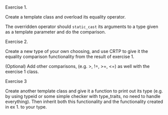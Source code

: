 Exercise 1.

Create a template class and overload its equality operator.

The overridden operator should `static_cast` its arguments to a type given as a 
template parameter and do the comparison.

 

Exercise 2.

Create a new type of your own choosing, and use CRTP to give it the equality comparison
functionality from the result of exercise 1.

(Optional) Add other comparisons, (e.g. >, !=, >=, <=) as well with the exercise 1 class. 

Exercise 3

Create another template class and give it a function to print out its type 
(e.g. by using typeid or some simple checker with type_traits, no need to handle everything).
Then inherit both this functionality and the functionality created in ex 1. to your type.
